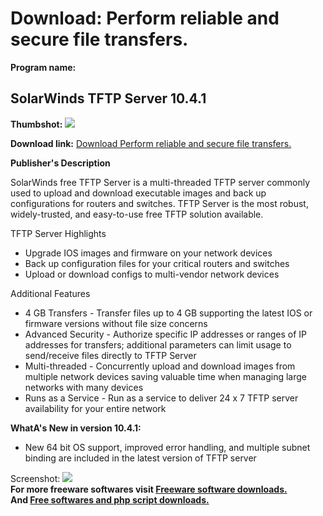 # Download: Perform reliable and secure file transfers.

**Program name:**

## SolarWinds TFTP Server 10.4.1

  
**Thumbshot:** ![](http://www.freewarefiles.com/screenshot/sw_tftpsrvr_md.jpg)   
  
**Download link:** [Download Perform reliable and secure file transfers.](http://freesoftwares.boysofts.com/SolarWinds-TFTP-Server_program_53364.html)  
  


**Publisher's Description**  
  


SolarWinds free TFTP Server is a multi-threaded TFTP server commonly used to upload and download executable images and back up configurations for routers and switches. TFTP Server is the most robust, widely-trusted, and easy-to-use free TFTP solution available. 

TFTP Server Highlights

  * Upgrade IOS images and firmware on your network devices 
  * Back up configuration files for your critical routers and switches 
  * Upload or download configs to multi-vendor network devices 

Additional Features

  * 4 GB Transfers - Transfer files up to 4 GB supporting the latest IOS or firmware versions without file size concerns 
  * Advanced Security - Authorize specific IP addresses or ranges of IP addresses for transfers; additional parameters can limit usage to send/receive files directly to TFTP Server 
  * Multi-threaded - Concurrently upload and download images from multiple network devices saving valuable time when managing large networks with many devices 
  * Runs as a Service - Run as a service to deliver 24 x 7 TFTP server availability for your entire network 

**WhatA's New in version 10.4.1:**

  * New 64 bit OS support, improved error handling, and multiple subnet binding are included in the latest version of TFTP server 

  
  
Screenshot: ![](http://www.freewarefiles.com/screenshot/sw_tftpsrvr.jpg)   
**For more freeware softwares visit [Freeware software downloads.](http://freesoftwares.boysofts.com/)**   
**And [Free softwares and php script downloads.](http://www.boysofts.com/)**
